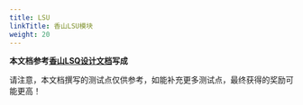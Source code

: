 ```yaml
---
title: LSU
linkTitle: 香山LSU模块
weight: 20
---
```


**本文档参考[香山LSQ设计文档](https://github.com/OpenXiangShan/XiangShan-Design-Doc/blob/master/docs/zh/memblock/LSU/index.md)写成**


请注意，本文档撰写的测试点仅供参考，如能补充更多测试点，最终获得的奖励可能更高！

